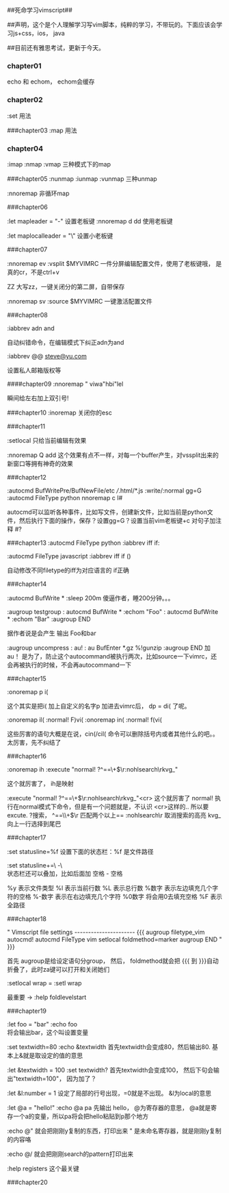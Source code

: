 ##死命学习vimscript##

##声明，这个是个人理解学习写vim脚本，纯粹的学习，不带玩的。下面应该会学习js+css，ios， java

##目前还有雅思考试，更新于今天。

### chapter01
echo 和 echom， echom会缓存

### chapter02
:set 用法

###chapter03
:map 用法 

### chapter04
:imap
:nmap
:vmap
三种模式下的map

###chapter05
:nunmap
:iunmap
:vunmap
三种unmap

:nnoremap
非循环map

###chapter06

:let mapleader = "-"
设置老板键
:nnoremap <leader>d dd
使用老板键

:let maplocalleader = "\\"
设置小老板键

###chapter07

:nnoremap <leader>ev :vsplit $MYVIMRC<cr>
一件分屏编辑配置文件，使用了老板键哦， <cr> 是真的cr，不是ctrl+v

ZZ
大写zz，一键关闭分的第二屏，自带保存

:nnoremap <leader>sv :source $MYVIMRC<cr>
一键激活配置文件

###chapter08

:iabbrev adn and

自动纠错命令，在编辑模式下纠正adn为and

:iabbrev @@    steve@yu.com

设置私人邮箱版权等

####chapter09
:nnoremap <leader>" viw<esc>a"<esc>hbi"<esc>lel

瞬间给左右加上双引号!

###chapter10
:inoremap <esc> <nop>
关闭你的esc

###chapter11

:setlocal 只给当前编辑有效果

:nnoremap <buffer> Q add 这个效果有点不一样，对每一个buffer产生，对vssplit出来的新窗口等拥有神奇的效果

###chapter12

:autocmd BufWritePre/BufNewFile/etc */*.html/*.js :write/:normal gg=G
:autocmd FileType python nnoremap <buffer> <localleader>c I#

autocmd可以监听各种事件，比如写文件，创建新文件，比如当前是python文件，然后执行下面的操作，保存？设置gg=G？设置当前vim老板键+c 对句子加注释 #?


###chapter13
:autocmd FileType python     :iabbrev <buffer> iff if:<left>

:autocmd FileType javascript :iabbrev <buffer> iff if ()<left>

自动修改不同filetype的iff为对应语言的 if正确


###chapter14

:autocmd BufWrite * :sleep 200m
傻逼作者，睡200分钟。。。

:augroup testgroup
:    autocmd BufWrite * :echom "Foo"
:    autocmd BufWrite * :echom "Bar"
:augroup END

据作者说是会产生 输出 Foo和bar

:augroup uncompress
:  au!
:  au BufEnter *.gz	%!gunzip
:augroup END
加 au！ 是为了，防止这个autocommand被执行两次，比如source一下vimrc，还会再被执行的时候，不会再autocommand一下

###chapter15

:onoremap p i(

这个其实是把i( 加上自定义的名字p
加进去vimrc后， dp = di(  了呢。

:onoremap il( :<c-u>normal! F)vi(<cr>
:onoremap in( :<c-u>normal! f(vi(<cr>

这些厉害的语句大概是在说，cin(/cil( 命令可以删除括号内或者其他什么的吧。。太厉害，先不纠结了



###chapter16

:onoremap ih :<c-u>execute "normal! ?^==\\+$\r:nohlsearch\rkvg_"<cr>

这个就厉害了， ih是映射

:execute "normal! ?^==\\+$\r:nohlsearch\rkvg_"<cr>
这个就厉害了
normal! 执行在normal模式下命令，但是有一个问题就是，不认识 <cr>这样的..
所以要excute.
?搜索， ^==\\+$\r 匹配两个以上==
:nohlsearch\r 取消搜索的高亮
kvg_ 向上一行选择到尾巴

###chapter17

:set statusline=%f
设置下面的状态栏：%f 是文件路径

:set statusline+=\ -\      
状态栏还可以叠加，比如后面加 空格 - 空格

%y 表示文件类型
%l 表示当前行数
%L 表示总行数
%数字  表示左边填充几个字符的空格
%-数字  表示在右边填充几个字符
%0数字  将会用0去填充空格
%F 表示全路径

###chapter18

" Vimscript file settings ---------------------- {{{
augroup filetype_vim
    autocmd!
    autocmd FileType vim setlocal foldmethod=marker
augroup END
" }}}

首先 augroup是给设定语句分group， 然后， foldmethod就会把 {{{ 到 }}}自动折叠了，此时za键可以打开和关闭她们

:setlocal wrap  = :setl wrap

最重要 -> :help foldlevelstart

###chapter19

:let foo = "bar"
:echo foo    
将会输出bar，这个叫设置变量

:set textwidth=80
:echo &textwidth
首先textwidth会变成80，然后输出80. 基本上&就是取设定的值的意思


:let &textwidth = 100
:set textwidth?
首先textwidth会变成100， 然后下句会输出"textwidth=100"， 因为加了？


:let &l:number = 1
设定了局部的行号出现，=0就是不出现。 &l为local的意思

:let @a = "hello!"
:echo @a
pa
先输出 hello， @为寄存器的意思， @a就是寄存一个a的变量，所以pa将会把hello粘贴到p那个地方

:echo @"
就会把刚刚y复制的东西，打印出来 " 是未命名寄存器，就是刚刚y复制的内容咯

:echo @/
就会把刚刚search的pattern打印出来

:help registers
这个最关键

###chapter20



